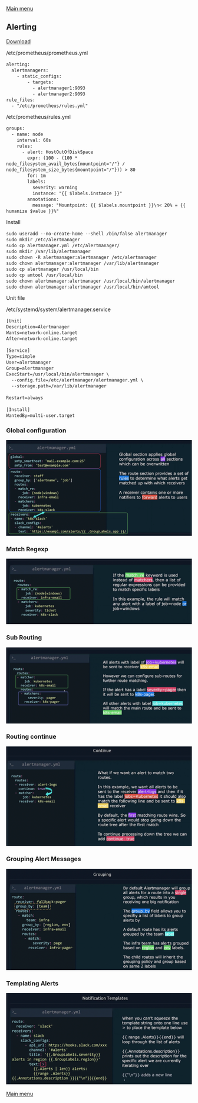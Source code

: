 [Main menu](../README.md)

## Alerting

[Download](https://prometheus.io/download/)

/etc/prometheus/prometheus.yml
```
alerting:
  alertmanagers:
    - static_configs:
        - targets:
          - alertmanager1:9093
          - alertmanager2:9093
rule_files:
  - "/etc/prometheus/rules.yml"
```
/etc/prometheus/rules.yml
```
groups:
  - name: node
    interval: 60s
    rules:
      - alert: HostOutOfDiskSpace
        expr: (100 - (100 * node_filesystem_avail_bytes{mountpoint="/"} / node_filesystem_size_bytes{mountpoint="/"})) > 80
        for: 1m
        labels:
          severity: warning
          instance: "{{ $labels.instance }}"
        annotations:
          message: "Mountpoint: {{ $labels.mountpoint }}\n< 20% = {{ humanize $value }}%"
```
Install
```
sudo useradd --no-create-home --shell /bin/false alertmanager
sudo mkdir /etc/alertmanager
sudo cp alertmanager.yml /etc/alertmanager/
sudo mkdir /var/lib/alertmanager
sudo chown -R alertmanager:alertmanager /etc/alertmanager
sudo chown alertmanager:alertmanager /var/lib/alertmanager
sudo cp alertmanager /usr/local/bin
sudo cp amtool /usr/local/bin
sudo chown alertmanager:alertmanager /usr/local/bin/alertmanager
sudo chown alertmanager:alertmanager /usr/local/bin/amtool
```
Unit file 

/etc/systemd/system/alertmanager.service
```
[Unit]
Description=Alertmanager
Wants=network-online.target
After=network-online.target

[Service]
Type=simple
User=alertmanager
Group=alertmanager
ExecStart=/usr/local/bin/alertmanager \
  --config.file=/etc/alertmanager/alertmanager.yml \
  --storage.path=/var/lib/alertmanager

Restart=always

[Install]
WantedBy=multi-user.target
```
### Global configuration

![Global configuration](../images/image_global_config_alertmanager.png)

### Match Regexp

![Match Regexp](../images/image_alertmanager_match_reg.png)

### Sub Routing

![Sub Routing](../images/image_alert_sub_routing.png)

### Routing continue

![Routing continue](../images/image_alert_routing_continue.png)

### Grouping Alert Messages

![Grouping Alert Messages](../images/image_alert_grouping.png)

### Templating Alerts

![Templating Alerts](../images/image_alert_template.png)



[Main menu](../README.md)